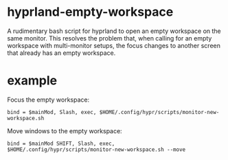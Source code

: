 # hyprland-empty-workspace
A rudimentary bash script for hyprland to open an empty workspace on the same monitor. This resolves the problem that, when calling for an empty workspace with multi-monitor setups, the focus changes to another screen that already has an empty workspace.

# example
Focus the empty workspace:

```bind = $mainMod, Slash, exec, $HOME/.config/hypr/scripts/monitor-new-workspace.sh```

Move windows to the empty workspace:

```bind = $mainMod SHIFT, Slash, exec, $HOME/.config/hypr/scripts/monitor-new-workspace.sh --move```
